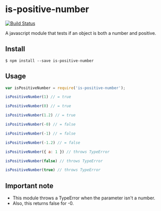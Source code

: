 # is-positive-number
[![Build Status](https://travis-ci.org/bradarv90/is-positive-number.svg?branch=master)](https://travis-ci.org/bradarv90/is-positive-number)

A javascript module that tests if an object is both a number and positive.

## Install

```
$ npm install --save is-positive-number
```


## Usage

```js
var isPositiveNumber = require('is-positive-number');

isPositiveNumber(1) // = true

isPositiveNumber(0) // = true

isPositiveNumber(1.2) // = true

isPositiveNumber(-0) // = false

isPositiveNumber(-1) // = false

isPositiveNumber(-1.2) // = false

isPositiveNumber({ a: 1 }) // throws TypeError

isPositiveNumber(false) // throws TypeError

isPositiveNumber(true) // throws TypeError
```

## Important note
 * This module throws a TypeError when the parameter isn't a number.
 * Also, this returns false for -0.
